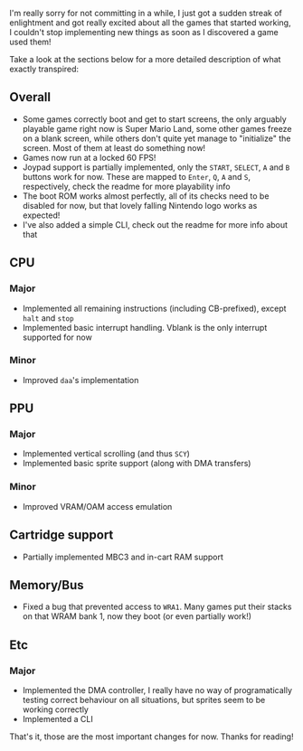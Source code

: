 I'm really sorry for not committing in a while, I just got a sudden streak of enlightment and got really excited about all the games that started working, I couldn't stop implementing new things as soon as I discovered a game used them!

Take a look at the sections below for a more detailed description of what exactly transpired:

## Overall
 - Some games correctly boot and get to start screens, the only arguably playable game right now is Super Mario Land, some other games freeze on a blank screen, while others don't quite yet manage to "initialize" the screen. Most of them at least do something now!
 - Games now run at a locked 60 FPS!
 - Joypad support is partially implemented, only the `START`, `SELECT`, `A` and `B` buttons work for now. These are mapped to `Enter`, `Q`, `A` and `S`, respectively, check the readme for more playability info
 - The boot ROM works almost perfectly, all of its checks need to be disabled for now, but that lovely falling Nintendo logo works as expected!
 - I've also added a simple CLI, check out the readme for more info about that

## CPU
### Major
 - Implemented all remaining instructions (including CB-prefixed), except `halt` and `stop`
 - Implemented basic interrupt handling. Vblank is the only interrupt supported for now
### Minor
 - Improved `daa`'s implementation

## PPU
### Major
 - Implemented vertical scrolling (and thus `SCY`)
 - Implemented basic sprite support (along with DMA transfers)
### Minor
 - Improved VRAM/OAM access emulation

## Cartridge support
 - Partially implemented MBC3 and in-cart RAM support

## Memory/Bus
 - Fixed a bug that prevented access to `WRA1`. Many games put their stacks on that WRAM bank 1, now they boot (or even partially work!)

## Etc
### Major
 - Implemented the DMA controller, I really have no way of programatically testing correct behaviour on all situations, but sprites seem to be working correctly
 - Implemented a CLI

That's it, those are the most important changes for now. Thanks for reading!
